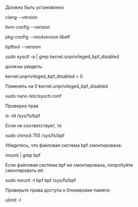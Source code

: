 Должно быть установлено

clang --version

llvm-config --version

pkg-config --modversion libelf

bpftool --version



sudo sysctl -a | grep kernel.unprivileged_bpf_disabled 

должны увидеть:

kernel.unprivileged_bpf_disabled = 0

Поменять на 0 kernel.unprivileged_bpf_disabled

sudo nano /etc/sysctl.conf

Проверка прав

ls -ld /sys/fs/bpf

Если не соответствует, то

sudo chmod 755 /sys/fs/bpf

Убедитесь, что файловая система bpf смонтирована:

mount | grep bpf

Если файловая система bpf не смонтирована, попробуйте смонтировать её:

sudo mount -t bpf bpf /sys/fs/bpf

Проверьте права доступа к блокировке памяти:

ulimit -l




